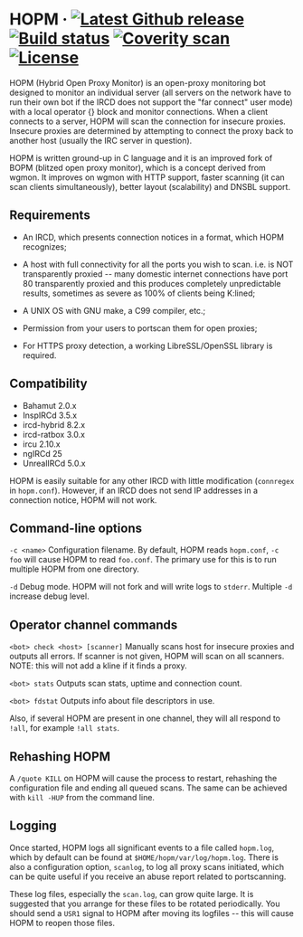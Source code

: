 HOPM
&middot;
[![Latest Github release](https://img.shields.io/github/v/tag/ircd-hybrid/hopm?color=425158&style=flat-square)](https://github.com/ircd-hybrid/hopm/tags)
[![Build status](https://img.shields.io/github/workflow/status/ircd-hybrid/hopm/CI/1.1.x?color=425158&style=flat-square)](https://github.com/ircd-hybrid/ircd-hybrid/actions/workflows/ci.yml)
[![Coverity scan](https://img.shields.io/coverity/scan/ircd-hybrid-hopm?color=425158&style=flat-square)](https://scan.coverity.com/projects/ircd-hybrid-hopm)
[![License](https://img.shields.io/github/license/ircd-hybrid/hopm?color=425158&style=flat-square)](COPYING.md)
=====
HOPM (Hybrid Open Proxy Monitor) is an open-proxy monitoring bot designed to
monitor an individual server (all servers on the network have to run their own
bot if the IRCD does not support the "far connect" user mode) with a local
operator {} block and monitor connections. When a client connects to a server,
HOPM will scan the connection for insecure proxies. Insecure proxies are
determined by attempting to connect the proxy back to another host (usually the
IRC server in question).

HOPM is written ground-up in C language and it is an improved fork of BOPM
(blitzed open proxy monitor), which is a concept derived from wgmon. It
improves on wgmon with HTTP support, faster scanning (it can scan clients
simultaneously), better layout (scalability) and DNSBL support.


## Requirements

* An IRCD, which presents connection notices in a format, which HOPM recognizes;

* A host with full connectivity for all the ports you wish to scan. i.e. is NOT
transparently proxied -- many domestic internet connections have port 80
transparently proxied and this produces completely unpredictable results,
sometimes as severe as 100% of clients being K:lined;

* A UNIX OS with GNU make, a C99 compiler, etc.;

* Permission from your users to portscan them for open proxies;

* For HTTPS proxy detection, a working LibreSSL/OpenSSL library is required.


## Compatibility

* Bahamut 2.0.x
* InspIRCd 3.5.x
* ircd-hybrid 8.2.x
* ircd-ratbox 3.0.x
* ircu 2.10.x
* ngIRCd 25
* UnrealIRCd 5.0.x

HOPM is easily suitable for any other IRCD with little modification (`connregex`
in `hopm.conf`). However, if an IRCD does not send IP addresses in a connection
notice, HOPM will not work.


## Command-line options

`-c <name>`     Configuration filename. By default, HOPM reads `hopm.conf`,
                `-c foo` will cause HOPM to read `foo.conf`. The primary use for
                this is to run multiple HOPM from one directory.

`-d`            Debug mode. HOPM will not fork and will write logs to `stderr`.
                Multiple `-d` increase debug level.


## Operator channel commands

`<bot> check <host> [scanner]`  Manually scans host for insecure proxies and
                                outputs all errors. If scanner is not given,
                                HOPM will scan on all scanners. NOTE: this will
                                not add a kline if it finds a proxy.

`<bot> stats`                   Outputs scan stats, uptime and connection count.

`<bot> fdstat`                  Outputs info about file descriptors in use.

Also, if several HOPM are present in one channel, they will all respond to `!all`,
for example `!all stats`.


## Rehashing HOPM

A `/quote KILL` on HOPM will cause the process to restart, rehashing the
configuration file and ending all queued scans. The same can be achieved
with `kill -HUP` from the command line.


## Logging

Once started, HOPM logs all significant events to a file called `hopm.log`,
which by default can be found at `$HOME/hopm/var/log/hopm.log`. There is also a
configuration option, `scanlog`, to log all proxy scans initiated, which can be
quite useful if you receive an abuse report related to portscanning.

These log files, especially the `scan.log`, can grow quite large. It is suggested
that you arrange for these files to be rotated periodically. You should send a
`USR1` signal to HOPM after moving its logfiles -- this will cause HOPM to
reopen those files.
